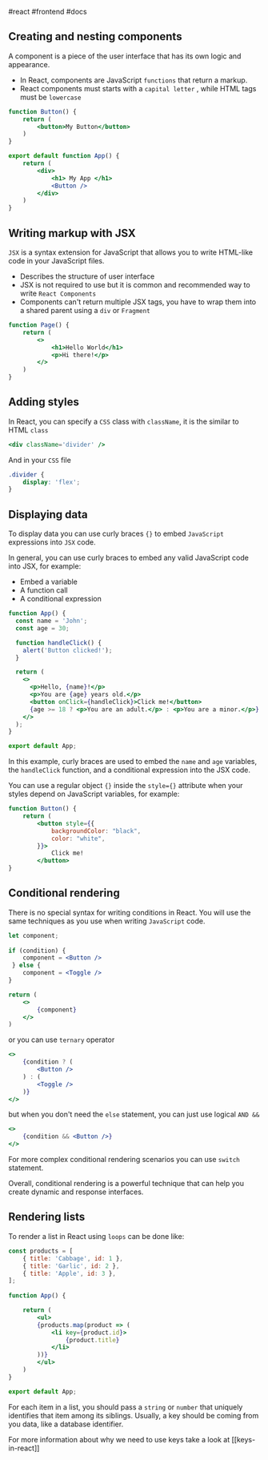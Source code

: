 #react 
#frontend 
#docs

## Creating and nesting components

A component is a piece of the user interface that has its own logic and appearance.

- In React, components are JavaScript `functions` that return a markup.
- React components must starts with a `capital letter` , while HTML tags must be `lowercase`

```jsx
function Button() {
	return (
		<button>My Button</button>
	)
}

export default function App() {
	return (
		<div>
			<h1> My App </h1>
			<Button />
		</div>
	)
} 
```

## Writing markup with JSX

`JSX` is a syntax extension for JavaScript that allows you to write HTML-like code in your JavaScript files.

- Describes the structure of user interface
- JSX is not required to use but it is common and recommended way to write `React Components`
- Components can't return multiple JSX tags, you have to wrap them into a shared parent using a `div` or `Fragment`

```jsx
function Page() {
	return (
		<>
			<h1>Hello World</h1>
			<p>Hi there!</p>
		</>
	)
}
```

## Adding styles

In React, you can specify a `CSS` class with `className`, it is the similar to HTML `class` 

```jsx
<div className='divider' />
```

And in your `CSS` file

```css
.divider {
	display: 'flex';
}
```

## Displaying data

To display data you can use curly braces `{}` to embed `JavaScript` expressions into `JSX` code.

In general, you can use curly braces to embed any valid JavaScript code into JSX, for example:

- Embed a variable
- A function call
- A conditional expression

```jsx
function App() {
  const name = 'John';
  const age = 30;

  function handleClick() {
    alert('Button clicked!');
  }

  return (
    <>
      <p>Hello, {name}!</p>
      <p>You are {age} years old.</p>
      <button onClick={handleClick}>Click me!</button>
      {age >= 18 ? <p>You are an adult.</p> : <p>You are a minor.</p>}
    </>
  );
}

export default App;
```

In this example, curly braces are used to embed the `name` and `age` variables, the `handleClick` function, and a conditional expression into the JSX code.

You can use a regular object `{}` inside the `style={}` attribute when your styles depend on JavaScript variables, for example:

```jsx
function Button() {
	return (
		<button style={{
			backgroundColor: "black",
			color: "white",
		}}>
			Click me!
		</button>
}
```

## Conditional rendering 

There is no special syntax for writing conditions in React. You will use the same techniques as you use when writing `JavaScript` code.

```jsx
let component;
 
if (condition) {
	component = <Button />
 } else {
	component = <Toggle />
}

return (
	<>
		{component}
	</>
)
```

or you can use `ternary` operator

```jsx
<>
	{condition ? (
		<Button />
	) : ( 
		<Toggle />
	)}
</>
```

but when you don't need the `else` statement, you can just use logical `AND &&`

```jsx
<>
	{condition && <Button />}
</>
```

For more complex conditional rendering scenarios you can use `switch` statement.

Overall, conditional rendering is a powerful technique that can help you create dynamic and response interfaces.

## Rendering lists

To render a list in React using `loops` can be done like:

```jsx
const products = [  
	{ title: 'Cabbage', id: 1 },
	{ title: 'Garlic', id: 2 },
	{ title: 'Apple', id: 3 },  
];
	
function App() {

	return (
		<ul>
		{products.map(product => (
			<li key={product.id}> 
				{product.title} 
			</li>
		))}
		</ul>
	)
}

export default App;
```

For each item in a list, you should pass a `string` or `number` that uniquely identifies that item among its siblings. Usually, a key should be coming from you data, like a database identifier.

For more information about why we need to use keys take a look at [[keys-in-react]]